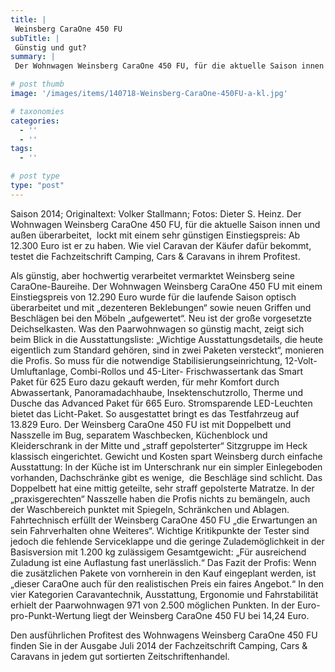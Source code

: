 ```yaml
---
title: |
 Weinsberg CaraOne 450 FU
subTitle: |
 Günstig und gut?
summary: |
 Der Wohnwagen Weinsberg CaraOne 450 FU, für die aktuelle Saison innen und außen überarbeitet, lockt mit einem sehr günstigen Einstiegspreis: Ab 12.300 Euro ist er zu haben. Wie viel Caravan der Käufer dafür bekommt, testet die Fachzeitschrift Camping, Cars & Caravans in ihrem Profitest.

# post thumb
image: '/images/items/140718-Weinsberg-CaraOne-450FU-a-kl.jpg'

# taxonomies
categories: 
  - ''
  - ''
tags:
  - ''

# post type
type: "post"
---
```


Saison 2014; Originaltext: Volker Stallmann; Fotos: Dieter S. Heinz. Der Wohnwagen Weinsberg CaraOne 450 FU, für die aktuelle Saison innen und außen überarbeitet,  lockt mit einem sehr günstigen Einstiegspreis: Ab 12.300 Euro ist er zu haben. Wie viel Caravan der Käufer dafür bekommt, testet die Fachzeitschrift Camping, Cars & Caravans in ihrem Profitest.  

Als günstig, aber hochwertig verarbeitet vermarktet Weinsberg seine CaraOne-Baureihe. Der Wohnwagen Weinsberg CaraOne 450 FU mit einem Einstiegspreis von 12.290 Euro wurde für die laufende Saison optisch überarbeitet und mit „dezenteren Beklebungen“ sowie neuen Griffen und Beschlägen bei den Möbeln „aufgewertet“. Neu ist der große vorgesetzte Deichselkasten. Was den Paarwohnwagen so günstig macht, zeigt sich beim Blick in die Ausstattungsliste: „Wichtige Ausstattungsdetails, die heute eigentlich zum Standard gehören, sind in zwei Paketen versteckt“, monieren die Profis. So muss für die notwendige Stabilisierungseinrichtung, 12-Volt-Umluftanlage, Combi-Rollos und 45-Liter- Frischwassertank das Smart Paket für 625 Euro dazu gekauft werden, für mehr Komfort durch Abwassertank, Panoramadachhaube, Insektenschutzrollo, Therme und Dusche das Advanced Paket für 665 Euro. Stromsparende LED-Leuchten bietet das Licht-Paket. So ausgestattet bringt es das Testfahrzeug auf 13.829 Euro. Der Weinsberg CaraOne 450 FU ist mit Doppelbett und Nasszelle im Bug, separatem Waschbecken, Küchenblock und Kleiderschrank in der Mitte und „straff gepolsterter“ Sitzgruppe im Heck klassisch eingerichtet. Gewicht und Kosten spart Weinsberg durch einfache Ausstattung: In der Küche ist im Unterschrank nur ein simpler Einlegeboden vorhanden, Dachschränke gibt es wenige,  die Beschläge sind schlicht. Das Doppelbett hat eine mittig geteilte, sehr straff gepolsterte Matratze. In der „praxisgerechten“ Nasszelle haben die Profis nichts zu bemängeln, auch der Waschbereich punktet mit Spiegeln, Schränkchen und Ablagen. Fahrtechnisch erfüllt der Weinsberg CaraOne 450 FU „die Erwartungen an sein Fahrverhalten ohne Weiteres“. Wichtige Kritikpunkte der Tester sind jedoch die fehlende Serviceklappe und die geringe Zulademöglichkeit in der Basisversion mit 1.200 kg zulässigem Gesamtgewicht: „Für ausreichend Zuladung ist eine Auflastung fast unerlässlich.“ Das Fazit der Profis: Wenn die zusätzlichen Pakete von vornherein in den Kauf eingeplant werden, ist „dieser CaraOne auch für den realistischen Preis ein faires Angebot.“ In den vier Kategorien Caravantechnik, Ausstattung, Ergonomie und Fahrstabilität erhielt der Paarwohnwagen 971 von 2.500 möglichen Punkten. In der Euro-pro-Punkt-Wertung liegt der Weinsberg CaraOne 450 FU bei 14,24 Euro.  

Den ausführlichen Profitest des Wohnwagens Weinsberg CaraOne 450 FU finden Sie in der Ausgabe Juli 2014 der Fachzeitschrift Camping, Cars & Caravans in jedem gut sortierten Zeitschriftenhandel.